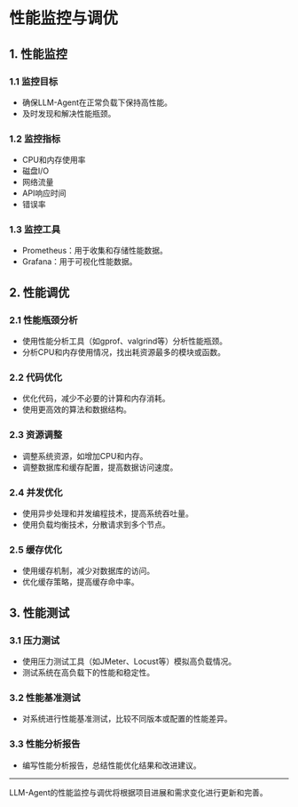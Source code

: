 # 性能监控与调优

## 1. 性能监控

### 1.1 监控目标

- 确保LLM-Agent在正常负载下保持高性能。
- 及时发现和解决性能瓶颈。

### 1.2 监控指标

- CPU和内存使用率
- 磁盘I/O
- 网络流量
- API响应时间
- 错误率

### 1.3 监控工具

- Prometheus：用于收集和存储性能数据。
- Grafana：用于可视化性能数据。

## 2. 性能调优

### 2.1 性能瓶颈分析

- 使用性能分析工具（如gprof、valgrind等）分析性能瓶颈。
- 分析CPU和内存使用情况，找出耗资源最多的模块或函数。

### 2.2 代码优化

- 优化代码，减少不必要的计算和内存消耗。
- 使用更高效的算法和数据结构。

### 2.3 资源调整

- 调整系统资源，如增加CPU和内存。
- 调整数据库和缓存配置，提高数据访问速度。

### 2.4 并发优化

- 使用异步处理和并发编程技术，提高系统吞吐量。
- 使用负载均衡技术，分散请求到多个节点。

### 2.5 缓存优化

- 使用缓存机制，减少对数据库的访问。
- 优化缓存策略，提高缓存命中率。

## 3. 性能测试

### 3.1 压力测试

- 使用压力测试工具（如JMeter、Locust等）模拟高负载情况。
- 测试系统在高负载下的性能和稳定性。

### 3.2 性能基准测试

- 对系统进行性能基准测试，比较不同版本或配置的性能差异。

### 3.3 性能分析报告

- 编写性能分析报告，总结性能优化结果和改进建议。

---

LLM-Agent的性能监控与调优将根据项目进展和需求变化进行更新和完善。